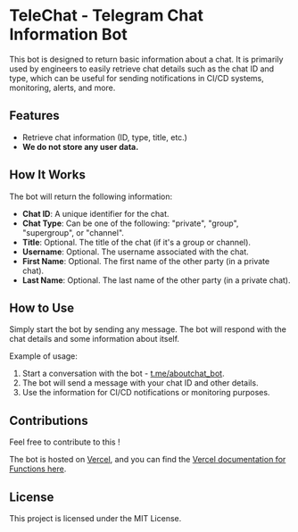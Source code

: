 
# TeleChat - Telegram Chat Information Bot

This bot is designed to return basic information about a chat. It is primarily used by engineers to easily retrieve chat details such as the chat ID and type, which can be useful for sending notifications in CI/CD systems, monitoring, alerts, and more.

## Features
- Retrieve chat information (ID, type, title, etc.)
- **We do not store any user data.**

## How It Works

The bot will return the following information:
- **Chat ID**: A unique identifier for the chat.
- **Chat Type**: Can be one of the following: "private", "group", "supergroup", or "channel".
- **Title**: Optional. The title of the chat (if it's a group or channel).
- **Username**: Optional. The username associated with the chat.
- **First Name**: Optional. The first name of the other party (in a private chat).
- **Last Name**: Optional. The last name of the other party (in a private chat).

## How to Use

Simply start the bot by sending any message. The bot will respond with the chat details and some information about itself.

Example of usage:

1. Start a conversation with the bot - [t.me/aboutchat_bot](https://t.me/aboutchat_bot). 
2. The bot will send a message with your chat ID and other details.
3. Use the information for CI/CD notifications or monitoring purposes.

## Contributions
Feel free to contribute to this !

The bot is hosted on [Vercel](https://vercel.com/), and you can find the [Vercel documentation for Functions here](https://vercel.com/docs/functions).


## License
This project is licensed under the MIT License.
